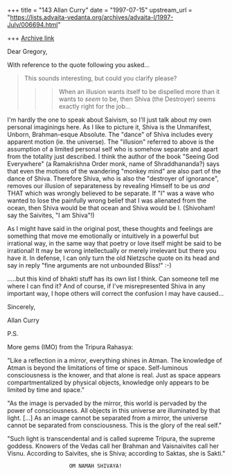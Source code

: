 +++
title = "143 Allan Curry"
date = "1997-07-15"
upstream_url = "https://lists.advaita-vedanta.org/archives/advaita-l/1997-July/006694.html"

+++
[Archive link](https://lists.advaita-vedanta.org/archives/advaita-l/1997-July/006694.html)

Dear Gregory,

With reference to the quote following you asked...

>This sounds interesting, but could you clarify please?
>
>>
>>>When an illusion wants itself to be dispelled more than
>>>it wants to *seem* to be, then Shiva (the Destroyer)
>>>seems exactly right for the job...

I'm hardly the one to speak about Saivism, so I'll just talk about my own
personal imaginings here. As I like to picture it, Shiva is the Unmanifest,
Unborn, Brahman-esque Absolute. The "dance" of Shiva includes every
apparent motion (ie. the universe). The "illusion" referred to above is the
assumption of a limited personal self who is somehow separate and apart
from the totality just described. I think the author of the book "Seeing
God Everywhere" (a Ramakrishna Order monk, name of Shraddhananda?) says
that even the motions of the wandering "monkey mind" are also part of the
dance of Shiva. Therefore Shiva, who is also the "destroyer of ignorance",
removes our illusion of separateness by revealing Himself to be us *and*
THAT which was wrongly believed to be separate. If "I" was a wave who
wanted to lose the painfully wrong belief that I was alienated from the
ocean, then Shiva would be that ocean and Shiva would be I. (Shivoham!  say
the Saivites, "I am Shiva"!)

As I might have said in the original post, these thoughts and feelings are
something that move me emotionally or intuitively in a powerful but
irrational way, in the same way that poetry or love itself might be said to
be irrational! It may be wrong intellectually or merely irrelevant but
there you have it. In defense, I can only turn the old Nietzsche quote on
its head and say in reply  "fine arguments are not unbounded Bliss!"  :-)

.....but this kind of bhakti stuff has its own list I think. Can someone tell
me where I can find it?  And of course, if I've misrepresented Shiva in any
important way, I hope others will correct the confusion I may have caused...


Sincerely,

Allan Curry

P.S.

More gems (IMO) from the Tripura Rahasya:

"Like a reflection in a mirror, everything shines in Atman. The knowledge
of Atman is beyond the limitations of time or space. Self-luminous
consciousness is the knower, and that alone is real. Just as space appears
compartmentalized by physical objects, knowledge only appears to be limited
by time and space."

"As the image is pervaded by the mirror, this world is pervaded by the
power of consciousness. All objects in this universe are illuminated by
that light. [...] As an image cannot be separated from a mirror, the
universe cannot be separated from consciousness. This is the glory of the
real self."

"Such light is transcendental and is called supreme Tripura, the supreme
goddess. Knowers of the Vedas call her Brahman and Vaisnaivites call her
Visnu. According to Saivites, she is Shiva; according to Saktas, she is
Sakti."

                        OM NAMAH SHIVAYA!

